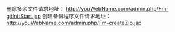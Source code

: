 删除多余文件请求地址：	http://youWebName.com/admin.php/Fm-gitInitStart.jsp
创建备份程序文件请求地址：	http://youWebName.com/admin.php/Fm-createZip.jsp